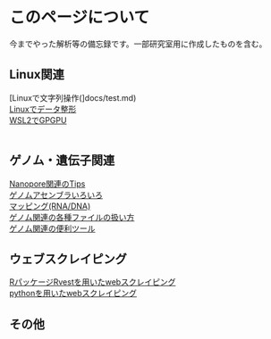 # このページについて
今までやった解析等の備忘録です。一部研究室用に作成したものを含む。
<br>
## Linux関連
[Linuxで文字列操作(]docs/test.md)<br>
[Linuxでデータ整形](docs/test.md)<br>
[WSL2でGPGPU](docs/test.md)<br>
<br>
## ゲノム・遺伝子関連
[Nanopore関連のTips](docs/nanopore_tips.md)<br>
[ゲノムアセンブラいろいろ](docs/assembler.md)<br>
[マッピング(RNA/DNA)](docs/test.md)<br>
[ゲノム関連の各種ファイルの扱い方](docs/test.md)<br>
[ゲノム関連の便利ツール](docs/test.md)
<br>
## ウェブスクレイピング
[RパッケージRvestを用いたwebスクレイピング](docs/test.md)<br>
[pythonを用いたwebスクレイピング](docs/test.md)
<br>
## その他
